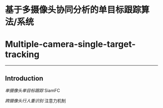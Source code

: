 # 基于多摄像头协同分析的单目标跟踪算法/系统
# Multiple-camera-single-target-tracking
---

## Introduction

*单摄像头单目标跟踪*
SiamFC

*跨摄像头行人重识别*
注意力机制
